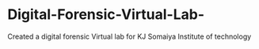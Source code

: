 # Digital-Forensic-Virtual-Lab-
Created a digital forensic Virtual lab for KJ Somaiya Institute of technology
